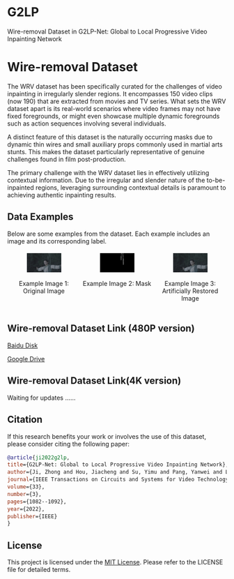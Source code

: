 # G2LP
Wire-removal Dataset in G2LP-Net: Global to Local Progressive Video Inpainting Network
# Wire-removal Dataset
The WRV dataset has been specifically curated for the challenges of video inpainting in irregularly slender regions. It encompasses 150 video clips (now 190) that are extracted from movies and TV series. What sets the WRV dataset apart is its real-world scenarios where video frames may not have fixed foregrounds, or might even showcase multiple dynamic foregrounds such as action sequences involving several individuals.

A distinct feature of this dataset is the naturally occurring masks due to dynamic thin wires and small auxiliary props commonly used in martial arts stunts. This makes the dataset particularly representative of genuine challenges found in film post-production.

The primary challenge with the WRV dataset lies in effectively utilizing contextual information. Due to the irregular and slender nature of the to-be-inpainted regions, leveraging surrounding contextual details is paramount to achieving authentic inpainting results.

## Data Examples

Below are some examples from the dataset. Each example includes an image and its corresponding label.

<div style="display: flex; justify-content: space-between;">
  
  <div style="flex: 1; text-align: center; padding: 5px; max-width: 100%;">
    <img src="example/8m56s-GT/00000.png" style="width: 50%; height: auto;">
    <p>Example Image 1: Original Image</p>
  </div>
  
  <div style="flex: 1; text-align: center; padding: 5px; max-width: 100%;">
    <img src="example/8m56s-MASK/0001.png" style="width: 50%; height: auto;">
    <p>Example Image 2: Mask</p>
  </div>
  
  <div style="flex: 1; text-align: center; padding: 5px; max-width: 100%;">
    <img src="example/8m56s-IN/0001.png" style="width:50%; height: auto;">
    <p>Example Image 3: Artificially Restored Image</p>
  </div>
  
</div>




## Wire-removal Dataset Link (480P version)

[Baidu Disk](https://pan.baidu.com/s/1aKNL7l1tr_WPkyrfxAXqxw?pwd=xc17)

[Google Drive](https://drive.google.com/file/d/1qxRGsgI-qku8bJ13jKpbY6cJGc4fDlpu/view?usp=drive_link)

## Wire-removal Dataset Link(4K version)

Waiting for updates ......

## Citation


If this research benefits your work or involves the use of this dataset, please consider citing the following paper:
   ```bibtex
@article{ji2022g2lp,
title={G2LP-Net: Global to Local Progressive Video Inpainting Network},
author={Ji, Zhong and Hou, Jiacheng and Su, Yimu and Pang, Yanwei and Li, Xuelong},
journal={IEEE Transactions on Circuits and Systems for Video Technology},
volume={33},
number={3},
pages={1082--1092},
year={2022},
publisher={IEEE}
}
```
## License

This project is licensed under the [MIT License](LICENSE). Please refer to the LICENSE file for detailed terms.
